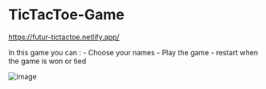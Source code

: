 # TicTacToe-Game
https://futur-tictactoe.netlify.app/

  In this game you can :
    - Choose your names
    - Play the game 
    - restart when the game is won or tied
    
    
![image](https://github.com/Maximebtz/TicTacToe-Game/assets/120190748/f2762bdd-7a34-45d5-8b5a-f6c3296fefb5)
